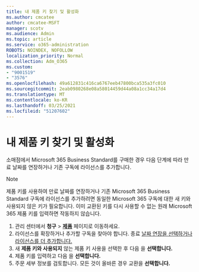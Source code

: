 ```yaml
---
title: 내 제품 키 찾기 및 활성화
ms.author: cmcatee
author: cmcatee-MSFT
manager: scotv
ms.audience: Admin
ms.topic: article
ms.service: o365-administration
ROBOTS: NOINDEX, NOFOLLOW
localization_priority: Normal
ms.collection: Adm_O365
ms.custom:
- "9001519"
- "3576"
ms.openlocfilehash: 49a612831c416ca6767eeb47800bca535a3fc010
ms.sourcegitcommit: 2eab0980268e08a58014459d44a08a1cc34a17d4
ms.translationtype: MT
ms.contentlocale: ko-KR
ms.lasthandoff: 03/25/2021
ms.locfileid: "51207602"
---
```

# <a name="find-and-activate-my-product-key"></a>내 제품 키 찾기 및 활성화

소매점에서 Microsoft 365 Business Standard를 구매한 경우 다음 단계에 따라 만료 날짜를 연장하거나 기존 구독에 라이선스를 추가합니다.

> [!NOTE]
> 제품 키를 사용하여 만료 날짜를 연장하거나 기존 Microsoft 365 Business Standard 구독에 라이선스를 추가하려면 동일한 Microsoft 365 구독에 대한 새 키와 사용되지 않은 키가 필요합니다. 이미 교환된 키를 다시 사용할 수 없는 원래 Microsoft 365 제품 키를 입력하면 작동하지 않습니다.

1. 관리 센터에서 **청구** > **[제품](https://go.microsoft.com/fwlink/p/?linkid=842054)** 페이지로 이동하세요.
2. 라이선스를 확장하거나 추가할 구독을 찾아야 합니다. 종료 [날짜 연장을 선택하거나](https://go.microsoft.com/fwlink/p/?linkid=842054) [라이선스를 더 추가합니다.](https://go.microsoft.com/fwlink/p/?linkid=842054)
3. 새 **제품 키와 사용되지** 않는 제품 키 사용을 선택한 후 다음 을 **선택합니다.**
4. 제품 키를 입력하고 다음 을 **선택합니다.**
5. 주문 세부 정보를 검토합니다. 모든 것이 올바른 경우 교환을 **선택합니다.**